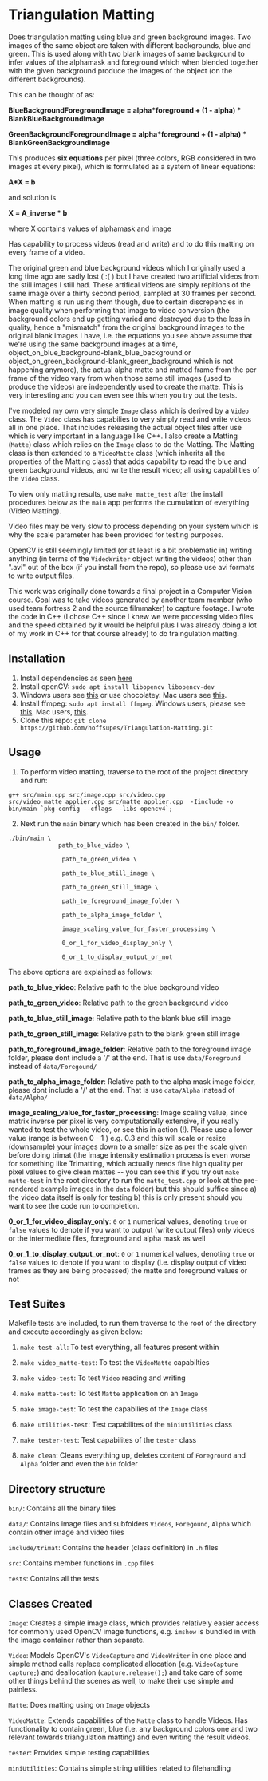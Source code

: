 # Triangulation Matting

Does triangulation matting using blue and green background images. Two images of the same object are taken with different backgrounds, blue and green.
This is used along with two blank images of same background to infer values of the alphamask and foreground which when blended together with the
given background produce the images of the object (on the different backgrounds).

This can be thought of as:

**BlueBackgroundForegroundImage = alpha*foreground + (1 - alpha) * BlankBlueBackgroundImage**

**GreenBackgroundForegroundImage = alpha*foreground + (1 - alpha) * BlankGreenBackgroundImage**

This produces **six equations** per pixel (three colors, RGB considered in two images at every pixel), which is formulated as a system of linear equations:

**A*X = b**

and solution is

**X = A_inverse * b**

where X contains values of alphamask and image

Has capability to process videos (read and write) and to do this matting on every frame of a video.

The original green and blue background videos which I originally used a long time ago are sadly lost ( :( ) but I have created two artificial videos
from the still images I still had. These artifical videos are simply repitions of the same image over a thirty second period, sampled at 30 frames per second. When matting is run using them though, due to certain discrepencies in image quality when performing that image to video conversion (the background colors end up getting varied and destroyed due to the loss in quality, hence a "mismatch" from the original background images to the original blank images I have, i.e. the equations you see above assume that we're using the same background images at a time, object_on_blue_background-blank_blue_background or object_on_green_background-blank_green_background which is not happening anymore), the actual alpha matte and matted frame from the per frame of the video vary from when those same still images (used to produce the videos) are independently used to create the matte. This is very interesting and you can even see this when you try out the tests.

I've modeled my own very simple `Image` class which is derived by a `Video` class. The ``Video`` class has capabilies to very simply read and write videos all in one place.
That includes releasing the actual object files after use which is very important in a language like C++. I also create a Matting (`Matte`) class which relies on the `Image` class to do the Matting. The Matting class is then extended to a `VideoMatte` class (which inherits all the properties of the Matting class) that adds capability to read the blue and green background videos, and write the result video; all using capabilities of the `Video` class.

To view only matting results, use `make matte_test` after the install procedures below as the `main` app performs the cumulation of everything (Video Matting).

Video files may be very slow to process depending on your system which is why the scale parameter has been provided for testing purposes.

OpenCV is still seemingly limited (or at least is a bit problematic in) writing anything (in terms of the `VideoWriter` object writing the videos) other than ".avi" out of the box (if you install from the repo), so please use avi formats to write output files.

This work was originally done towards a final project in a Computer Vision course. Goal was to take videos generated by another team member (who used team fortress 2 and the source filmmaker) to capture footage. I wrote the code in C++ (I chose C++ since I knew we were processing video files and the speed obtained by it would be helpful plus I was already doing a lot of my work in C++ for that course already) to do traingulation matting.

## Installation


1. Install dependencies as seen [here](https://linuxize.com/post/how-to-install-opencv-on-ubuntu-18-04/)
2. Install openCV: `sudo apt install libopencv libopencv-dev`
3. Windows users see [this](https://learnopencv.com/install-opencv-on-windows/) or use chocolatey. Mac users see [this](https://www.pyimagesearch.com/2018/08/17/install-opencv-4-on-macos/).
4. Install ffmpeg: `sudo apt install ffmpeg`. Windows users, please see [this](https://www.wikihow.com/Install-FFmpeg-on-Windows). Mac users, [this](http://jollejolles.com/install-ffmpeg-on-mac-os-x/).
5. Clone this repo: `git clone https://github.com/hoffsupes/Triangulation-Matting.git`


## Usage

1. To perform video matting, traverse to the root of the project directory and run:

```
g++ src/main.cpp src/image.cpp src/video.cpp src/video_matte_applier.cpp src/matte_applier.cpp  -Iinclude -o bin/main `pkg-config --cflags --libs opencv4`;
```

2. Next run the `main` binary which has been created in the `bin/` folder.

```      
./bin/main \
              path_to_blue_video \

               path_to_green_video \

               path_to_blue_still_image \

               path_to_green_still_image \

               path_to_foreground_image_folder \

               path_to_alpha_image_folder \

               image_scaling_value_for_faster_processing \

               0_or_1_for_video_display_only \

               0_or_1_to_display_output_or_not
```

The above options are explained as follows:

**path_to_blue_video**: Relative path to the blue background video

**path_to_green_video**: Relative path to the green background video

**path_to_blue_still_image**: Relative path to the blank blue still image

**path_to_green_still_image**: Relative path to the blank green still image

**path_to_foreground_image_folder**: Relative path to the foreground image folder, please dont include a '/' at the end. That is use `data/Foreground` instead of `data/Foregound/`

**path_to_alpha_image_folder**: Relative path to the alpha mask image folder, please dont include a '/' at the end. That is use `data/Alpha` instead of `data/Alpha/`

**image_scaling_value_for_faster_processing**: Image scaling value, since matrix inverse per pixel is very computationally extensive, if you really wanted to test the whole video, or see this in action (!). Please use a lower value (range is between 0 - 1 ) e.g. 0.3 and this will scale or resize (downsample) your images down to a smaller size as per the scale given before doing trimat (the image intensity estimation process is even worse for something like Trimatting, which actually needs fine high quality per pixel values to give clean mattes -- you can see this if you try out `make matte-test` in the root directory to run the `matte_test.cpp` or look at the pre-rendered example images in the `data` folder) but this should suffice since a) the video data itself is only for testing b) this is only present should you want to see the code run to completion.

**0_or_1_for_video_display_only**: `0` or `1` numerical values, denoting `true` or `false` values to denote if you want to output (write output files) only videos or the intermediate files, foreground and alpha mask as well

**0_or_1_to_display_output_or_not**: `0` or `1` numerical values, denoting `true` or `false` values to denote if you want to display (i.e. display output of video frames as they are being processed) the matte and foreground values or not


## Test Suites

Makefile tests are included, to run them traverse to the root of the directory and execute accordingly as given below:

1. `make test-all`:
    To test everything, all features present within

2. `make video_matte-test`:
    To test the `VideoMatte` capabilties

3. `make video-test`:
    To test `Video` reading and writing

4. `make matte-test`:
    To test `Matte` application on an `Image`

5. `make image-test`:
    To test the capabilies of the `Image` class

6. `make utilities-test`:
    Test capabilites of the `miniUtilities` class

7. `make tester-test`:
    Test capabilites of the `tester` class

8. `make clean`:
    Cleans everything up, deletes content of `Foreground` and `Alpha` folder and even the `bin` folder

## Directory structure

`bin/`: Contains all the binary files

`data/`: Contains image files and subfolders `Videos`, `Foregound`, `Alpha` which contain other image and video files

`include/trimat`: Contains the header (class definition) in `.h` files

`src`: Contains member functions in `.cpp` files

`tests`: Contains all the tests

## Classes Created

`Image`: Creates a simple image class, which provides relatively easier access for commonly used OpenCV image functions, e.g. `imshow` is bundled in with the image container rather than separate.

`Video`: Models OpenCV's `VideoCapture` and `VideoWriter` in one place and simple method calls replace complicated allocation (e.g. `VideoCapture capture;`) and deallocation (`capture.release();`) and take care of some other things behind the scenes as well, to make their use simple and painless.

`Matte`: Does matting using on `Image` objects

`VideoMatte`: Extends capabilities of the `Matte` class to handle Videos. Has functionality to contain green, blue (i.e. any background colors one and two relevant towards triangulation matting) and even writing the result videos.

`tester`: Provides simple testing capabilities

`miniUtilities`: Contains simple string utilities related to filehandling
